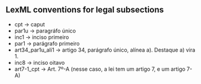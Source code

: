 ## LexML conventions for legal subsections

+ cpt -> caput
+ par1u -> paragráfo único
+ inc1 -> inciso primeiro
+ par1 -> parágrafo primeiro
+ art34\_par1u\_ali1 -> artigo 34, parágrafo único, alínea a). Destaque a) vira 1.
+ inc8 -> inciso oitavo
+ art7-1\_cpt ->  Art. 7º-A (nesse caso, a lei tem um artigo 7, e um artigo 7-A) 
